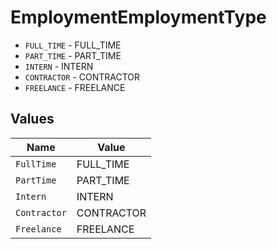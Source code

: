# EmploymentEmploymentType

* `FULL_TIME` - FULL_TIME
* `PART_TIME` - PART_TIME
* `INTERN` - INTERN
* `CONTRACTOR` - CONTRACTOR
* `FREELANCE` - FREELANCE


## Values

| Name         | Value        |
| ------------ | ------------ |
| `FullTime`   | FULL_TIME    |
| `PartTime`   | PART_TIME    |
| `Intern`     | INTERN       |
| `Contractor` | CONTRACTOR   |
| `Freelance`  | FREELANCE    |